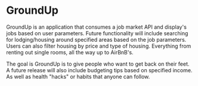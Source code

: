 # GroundUp
GroundUp is an application that consumes a job market API and display's jobs based on user parameters. Future functionality will include searching for lodging/housing around specified areas based on the job parameters. Users can also filter housing by price and type of housing. Everything from renting out single rooms, all the way up to AirBnB's. 

The goal is GroundUp is to give people who want to get back on their feet. A future release will also include budgeting tips based on specified income. As well as health "hacks" or habits that anyone can follow. 
